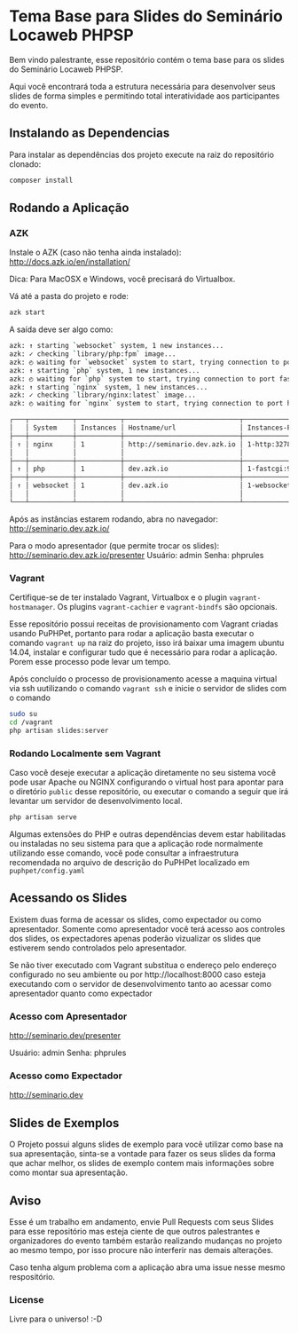 # Tema Base para Slides do Seminário Locaweb PHPSP

Bem vindo palestrante, esse repositório contém o tema base para os slides do Seminário Locaweb PHPSP. 

Aqui você encontrará toda a estrutura necessária para desenvolver seus slides de forma simples e permitindo total interatividade aos participantes do evento.

## Instalando as Dependencias

Para instalar as dependências dos projeto execute na raiz do repositório clonado:

```bash
composer install
```

## Rodando a Aplicação

### AZK

Instale o AZK (caso não tenha ainda instalado): http://docs.azk.io/en/installation/

Dica: Para MacOSX e Windows, você precisará do Virtualbox.

Vá até a pasta do projeto e rode:

```bash
azk start
```

A saída deve ser algo como:

```bash
azk: ↑ starting `websocket` system, 1 new instances...
azk: ✓ checking `library/php:fpm` image...
azk: ◴ waiting for `websocket` system to start, trying connection to port websocket/tcp...
azk: ↑ starting `php` system, 1 new instances...
azk: ◴ waiting for `php` system to start, trying connection to port fastcgi/tcp...
azk: ↑ starting `nginx` system, 1 new instances...
azk: ✓ checking `library/nginx:latest` image...
azk: ◴ waiting for `nginx` system to start, trying connection to port http/tcp...

┌───┬───────────┬───────────┬─────────────────────────────┬───────────────────────────────┬─────────────┐
│   │ System    │ Instances │ Hostname/url                │ Instances-Ports               │ Provisioned │
├───┼───────────┼───────────┼─────────────────────────────┼───────────────────────────────┼─────────────┤
│ ↑ │ nginx     │ 1         │ http://seminario.dev.azk.io │ 1-http:32789, 1-443:32788     │ -           │
│   │           │           │                             │                               │             │
├───┼───────────┼───────────┼─────────────────────────────┼───────────────────────────────┼─────────────┤
│ ↑ │ php       │ 1         │ dev.azk.io                  │ 1-fastcgi:9000                │ -           │
├───┼───────────┼───────────┼─────────────────────────────┼───────────────────────────────┼─────────────┤
│ ↑ │ websocket │ 1         │ dev.azk.io                  │ 1-websocket:777, 1-9000:32787 │ -           │
│   │           │           │                             │                               │             │
└───┴───────────┴───────────┴─────────────────────────────┴───────────────────────────────┴─────────────┘
```

Após as instâncias estarem rodando, abra no navegador: http://seminario.dev.azk.io/

Para o modo apresentador (que permite trocar os slides): http://seminario.dev.azk.io/presenter
Usuário: admin
Senha: phprules

### Vagrant

Certifique-se de ter instalado Vagrant, Virtualbox e o plugin `vagrant-hostmanager`. Os plugins `vagrant-cachier` e 
`vagrant-bindfs` são opcionais.

Esse repositório possui receitas de provisionamento com Vagrant criadas usando PuPHPet, portanto para rodar a aplicação
basta executar o comando `vagrant up` na raiz do projeto, isso irá baixar uma imagem ubuntu 14.04, instalar e configurar
tudo que é necessário para rodar a aplicação. Porem esse processo pode levar um tempo.

Após concluído o processo de provisionamento acesse a maquina virtual via ssh uutilizando o comando `vagrant ssh` e 
inicie o servidor de slides com o comando

```bash
sudo su
cd /vagrant
php artisan slides:server
```

### Rodando Localmente sem Vagrant

Caso você deseje executar a aplicação diretamente no seu sistema você pode usar Apache ou NGINX configurando o virtual
host para apontar para o diretório `public` desse repositório, ou executar o comando a seguir que irá levantar um 
servidor de desenvolvimento local.

```bash
php artisan serve
```

Algumas extensões do PHP e outras dependências devem estar habilitadas ou instaladas no seu sistema para que a aplicação
rode normalmente utilizando esse comando, você pode consultar a infraestrutura recomendada no arquivo de descrição do
PuPHPet localizado em `puphpet/config.yaml`

## Acessando os Slides

Existem duas forma de acessar os slides, como expectador ou como apresentador. Somente como apresentador você terá
acesso aos controles dos slides, os expectadores apenas poderão vizualizar os slides que estiverem sendo controlados
pelo apresentador.

Se não tiver executado com Vagrant substitua o endereço pelo endereço configurado no seu ambiente ou por 
http://localhost:8000 caso esteja executando com o servidor de desenvolvimento tanto ao acessar como apresentador
quanto como expectador

### Acesso com Apresentador

http://seminario.dev/presenter

Usuário: admin
Senha: phprules

### Acesso como Expectador

http://seminario.dev

## Slides de Exemplos

O Projeto possui alguns slides de exemplo para você utilizar como base na sua apresentação, sinta-se a vontade para
fazer os seus slides da forma que achar melhor, os slides de exemplo contem mais informações sobre como montar sua 
apresentação.

## Aviso

Esse é um trabalho em andamento, envie Pull Requests com seus Slides para esse repositório mas esteja ciente de que
outros palestrantes e organizadores do evento também estarão realizando mudanças no projeto ao mesmo tempo, por isso
procure não interferir nas demais alterações.

Caso tenha algum problema com a aplicação abra uma issue nesse mesmo respositório.

### License

Livre para o universo! :-D
